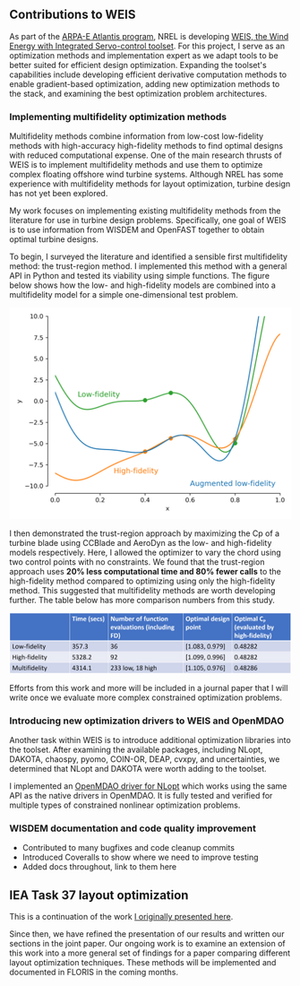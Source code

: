 ## Contributions to WEIS

As part of the [ARPA-E Atlantis program](https://arpa-e.energy.gov/?q=arpa-e-programs/atlantis), NREL is developing [WEIS, the Wind Energy with Integrated Servo-control toolset](https://www.nrel.gov/news/program/2019/best-of-both-worlds.html).
For this project, I serve as an optimization methods and implementation expert as we adapt tools to be better suited for efficient design optimization.
Expanding the toolset's capabilities include developing efficient derivative computation methods to enable gradient-based optimization, adding new optimization methods to the stack, and examining the best optimization problem architectures.

### Implementing multifidelity optimization methods

Multifidelity methods combine information from low-cost low-fidelity methods with high-accuracy high-fidelity methods to find optimal designs with reduced computational expense.
One of the main research thrusts of WEIS is to implement multifidelity methods and use them to optimize complex floating offshore wind turbine systems.
Although NREL has some experience with multifidelity methods for layout optimization, turbine design has not yet been explored.

My work focuses on implementing existing multifidelity methods from the literature for use in turbine design problems.
Specifically, one goal of WEIS is to use information from WISDEM and OpenFAST together to obtain optimal turbine designs.

To begin, I surveyed the literature and identified a sensible first multifidelity method: the trust-region method.
I implemented this method with a general API in Python and tested its viability using simple functions.
The figure below shows how the low- and high-fidelity models are combined into a multifidelity model for a simple one-dimensional test problem.

<p align="center">
  <img src="simple_mfm.png" alt="Simple one-dimensional trust-region method" width="650"/>
</p>

I then demonstrated the trust-region approach by maximizing the Cp of a turbine blade using CCBlade and AeroDyn as the low- and high-fidelity models respectively.
Here, I allowed the optimizer to vary the chord using two control points with no constraints.
We found that the trust-region approach uses **20% less computational time and 80% fewer calls** to the high-fidelity method compared to optimizing using only the high-fidelity method.
This suggested that multifidelity methods are worth developing further.
The table below has more comparison numbers from this study.

<p align="center">
  <img src="mfm_timing.png" alt="Timing comparisons for the multifidelity method using actual wind turbine design codes" width="650"/>
</p>

Efforts from this work and more will be included in a journal paper that I will write once we evaluate more complex constrained optimization problems. 


### Introducing new optimization drivers to WEIS and OpenMDAO

Another task within WEIS is to introduce additional optimization libraries into the toolset.
After examining the available packages, including NLopt, DAKOTA, chaospy, pyomo, COIN-OR, DEAP, cvxpy, and uncertainties, we determined that NLopt and DAKOTA were worth adding to the toolset.

I implemented an [OpenMDAO driver for NLopt](https://github.com/WISDEM/WEIS/blob/master/weis/optimization_drivers/nlopt_driver.py) which works using the same API as the native drivers in OpenMDAO.
It is fully tested and verified for multiple types of constrained nonlinear optimization problems.

### WISDEM documentation and code quality improvement

- Contributed to many bugfixes and code cleanup commits
- Introduced Coveralls to show where we need to improve testing
- Added docs throughout, link to them here

## IEA Task 37 layout optimization

This is a continuation of the work [I originally presented here](https://github.com/johnjasa/nrel_work_portfolio/tree/master/2020_04-05#iea-task-37-layout-optimization).

Since then, we have refined the presentation of our results and written our sections in the joint paper.
Our ongoing work is to examine an extension of this work into a more general set of findings for a paper comparing different layout optimization techniques.
These methods will be implemented and documented in FLORIS in the coming months.